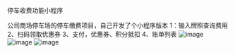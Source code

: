 停车收费功能小程序

公司商场停车场的停车缴费项目，自己开发了个小程序版本
1：输入牌照查询费用
2、扫码领取优惠券
3、支付，优惠券、积分抵扣
4、账单列表
![image](https://github.com/SkinsTY/parking/blob/master/src/assets/image/1.jpg)
![image](https://github.com/SkinsTY/parking/blob/master/src/assets/image/2.jpg)
![image](https://github.com/SkinsTY/parking/blob/master/src/assets/image/3.jpg)
